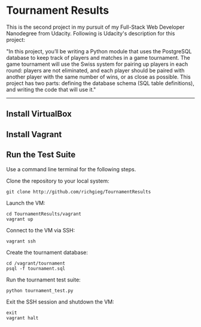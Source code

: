 # Tournament Results

This is the second project in my pursuit of my Full-Stack Web Developer
Nanodegree from Udacity. Following is Udacity's description for this project:

"In this project, you’ll be writing a Python module that uses the PostgreSQL
database to keep track of players and matches in a game tournament. The game
tournament will use the Swiss system for pairing up players in each round:
players are not eliminated, and each player should be paired with another player
with the same number of wins, or as close as possible. This project has two
parts: defining the database schema (SQL table definitions), and writing the
code that will use it."

----
## Install VirtualBox


## Install Vagrant


## Run the Test Suite
Use a command line terminal for the following steps.

Clone the repository to your local system:

    git clone http://github.com/richgieg/TournamentResults

Launch the VM:

    cd TournamentResults/vagrant
    vagrant up

Connect to the VM via SSH:

    vagrant ssh

Create the tournament database:

    cd /vagrant/tournament
    psql -f tournament.sql

Run the tournament test suite:

    python tournament_test.py

Exit the SSH session and shutdown the VM:

    exit
    vagrant halt
